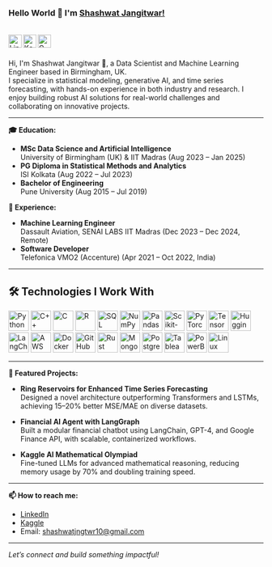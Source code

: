 ### Hello World 👋 I'm [Shashwat Jangitwar!](https://github.com/Shashwat05)

<br/>

<a href="https://www.linkedin.com/in/shashwat-jangitwar">
  <img align="left" alt="LinkedIn" width="26px" src="https://raw.githubusercontent.com/marwin1991/profile-technology-icons/main/icons/linkedin.png" />
</a>
<a href="https://kaggle.com/shashwatjangitwar">
  <img align="left" alt="Kaggle" width="26px" src="https://raw.githubusercontent.com/marwin1991/profile-technology-icons/main/icons/kaggle.png" />
</a>
<a href="mailto:shashwatjngtwr10@gmail.com">
  <img align="left" alt="Gmail" width="26px" src="https://raw.githubusercontent.com/marwin1991/profile-technology-icons/main/icons/gmail.png" />
</a>
<br/>
<br/>

Hi, I'm Shashwat Jangitwar 🙌, a Data Scientist and Machine Learning Engineer based in Birmingham, UK.  
I specialize in statistical modeling, generative AI, and time series forecasting, with hands-on experience in both industry and research. I enjoy building robust AI solutions for real-world challenges and collaborating on innovative projects.

---

**🎓 Education:**  
- **MSc Data Science and Artificial Intelligence**  
  University of Birmingham (UK) & IIT Madras (Aug 2023 – Jan 2025)  
- **PG Diploma in Statistical Methods and Analytics**  
  ISI Kolkata (Aug 2022 – Jul 2023)  
- **Bachelor of Engineering**  
  Pune University (Aug 2015 – Jul 2019)

**💼 Experience:**  
- **Machine Learning Engineer**  
  Dassault Aviation, SENAI LABS IIT Madras (Dec 2023 – Dec 2024, Remote)  
- **Software Developer**  
  Telefonica VMO2 (Accenture) (Apr 2021 – Oct 2022, India)  

---

## 🛠️ Technologies I Work With

<p align="left">
  <img src="https://raw.githubusercontent.com/marwin1991/profile-technology-icons/main/icons/python.png" alt="Python" width="40" height="40"/>
  <img src="https://raw.githubusercontent.com/marwin1991/profile-technology-icons/main/icons/cpp.png" alt="C++" width="40" height="40"/>
  <img src="https://raw.githubusercontent.com/marwin1991/profile-technology-icons/main/icons/c.png" alt="C" width="40" height="40"/>
  <img src="https://raw.githubusercontent.com/marwin1991/profile-technology-icons/main/icons/r.png" alt="R" width="40" height="40"/>
  <img src="https://raw.githubusercontent.com/marwin1991/profile-technology-icons/main/icons/sql.png" alt="SQL" width="40" height="40"/>
  <img src="https://raw.githubusercontent.com/marwin1991/profile-technology-icons/main/icons/numpy.png" alt="NumPy" width="40" height="40"/>
  <img src="https://raw.githubusercontent.com/marwin1991/profile-technology-icons/main/icons/pandas.png" alt="Pandas" width="40" height="40"/>
  <img src="https://raw.githubusercontent.com/marwin1991/profile-technology-icons/main/icons/scikit_learn.png" alt="Scikit-learn" width="40" height="40"/>
  <img src="https://raw.githubusercontent.com/marwin1991/profile-technology-icons/main/icons/pytorch.png" alt="PyTorch" width="40" height="40"/>
  <img src="https://raw.githubusercontent.com/marwin1991/profile-technology-icons/main/icons/tensorflow.png" alt="TensorFlow" width="40" height="40"/>
  <img src="https://raw.githubusercontent.com/marwin1991/profile-technology-icons/main/icons/huggingface.png" alt="HuggingFace" width="40" height="40"/>
  <img src="https://raw.githubusercontent.com/marwin1991/profile-technology-icons/main/icons/langchain.png" alt="LangChain" width="40" height="40"/>
  <img src="https://raw.githubusercontent.com/marwin1991/profile-technology-icons/main/icons/aws.png" alt="AWS" width="40" height="40"/>
  <img src="https://raw.githubusercontent.com/marwin1991/profile-technology-icons/main/icons/docker.png" alt="Docker" width="40" height="40"/>
  <img src="https://raw.githubusercontent.com/marwin1991/profile-technology-icons/main/icons/github.png" alt="GitHub" width="40" height="40"/>
  <img src="https://raw.githubusercontent.com/marwin1991/profile-technology-icons/main/icons/rust.png" alt="Rust" width="40" height="40"/>
  <img src="https://raw.githubusercontent.com/marwin1991/profile-technology-icons/main/icons/mongodb.png" alt="MongoDB" width="40" height="40"/>
  <img src="https://raw.githubusercontent.com/marwin1991/profile-technology-icons/main/icons/postgresql.png" alt="PostgreSQL" width="40" height="40"/>
  <img src="https://raw.githubusercontent.com/marwin1991/profile-technology-icons/main/icons/tableau.png" alt="Tableau" width="40" height="40"/>
  <img src="https://raw.githubusercontent.com/marwin1991/profile-technology-icons/main/icons/powerbi.png" alt="PowerBI" width="40" height="40"/>
  <img src="https://raw.githubusercontent.com/marwin1991/profile-technology-icons/main/icons/linux.png" alt="Linux" width="40" height="40"/>
</p>

---

**🚀 Featured Projects:**

- **Ring Reservoirs for Enhanced Time Series Forecasting**  
  Designed a novel architecture outperforming Transformers and LSTMs, achieving 15–20% better MSE/MAE on diverse datasets.

- **Financial AI Agent with LangGraph**  
  Built a modular financial chatbot using LangChain, GPT-4, and Google Finance API, with scalable, containerized workflows.

- **Kaggle AI Mathematical Olympiad**  
  Fine-tuned LLMs for advanced mathematical reasoning, reducing memory usage by 70% and doubling training speed.

---

**📫 How to reach me:**  
- [LinkedIn](https://www.linkedin.com/in/shashwat-jangitwar)  
- [Kaggle](https://kaggle.com/shashwatjangitwar)  
- Email: shashwatjngtwr10@gmail.com

---

*Let’s connect and build something impactful!*
